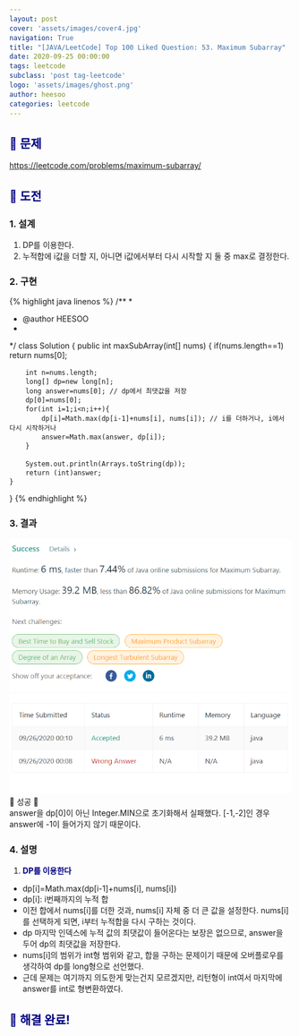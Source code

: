 ```yaml
---
layout: post
cover: 'assets/images/cover4.jpg'
navigation: True
title: "[JAVA/LeetCode] Top 100 Liked Question: 53. Maximum Subarray"
date: 2020-09-25 00:00:00
tags: leetcode
subclass: 'post tag-leetcode'
logo: 'assets/images/ghost.png'
author: heesoo
categories: leetcode
---
```

## <span style="color:navy">👀 문제</span>
<https://leetcode.com/problems/maximum-subarray/>

## <span style="color:navy">👊 도전</span>

### 1. 설계
1. DP를 이용한다.
2. 누적합에 i값을 더할 지, 아니면 i값에서부터 다시 시작할 지 둘 중 max로 결정한다.

### 2. 구현 
{% highlight java linenos %}
/**
 *
 * @author HEESOO
 *
 */
class Solution {
    public int maxSubArray(int[] nums) {
        if(nums.length==1) return nums[0];
        
        int n=nums.length;
        long[] dp=new long[n];
        long answer=nums[0]; // dp에서 최댓값을 저장
        dp[0]=nums[0];
        for(int i=1;i<n;i++){
            dp[i]=Math.max(dp[i-1]+nums[i], nums[i]); // i를 더하거나, i에서 다시 시작하거나
            answer=Math.max(answer, dp[i]);
        }
        
        System.out.println(Arrays.toString(dp));
        return (int)answer;
    }
}
{% endhighlight %}

### 3. 결과
![실행결과](./assets/images/200925_6.PNG)
🤟 성공 🤟   
answer을 dp[0]이 아닌 Integer.MIN으로 초기화해서 실패했다. [-1,-2]인 경우 answer에 -1이 들어가지 않기 때문이다.

### 4. 설명
1. **<span style="color:navy">DP를 이용한다</span>**
- dp[i]=Math.max(dp[i-1]+nums[i], nums[i])
- dp[i]: i번째까지의 누적 합
- 이전 합에서 nums[i]를 더한 것과, nums[i] 자체 중 더 큰 값을 설정한다. nums[i]를 선택하게 되면, i부터 누적합을 다시 구하는 것이다.
- dp 마지막 인덱스에 누적 값의 최댓값이 들어온다는 보장은 없으므로, answer을 두어 dp의 최댓값을 저장한다.
- nums[i]의 범위가 int형 범위와 같고, 합을 구하는 문제이기 때문에 오버플로우를 생각하여 dp를 long형으로 선언했다.
- 근데 문제는 여기까지 의도한게 맞는건지 모르겠지만, 리턴형이 int여서 마지막에 answer를 int로 형변환하였다.


  
## <span style="color:navy">👏 해결 완료!</span>
